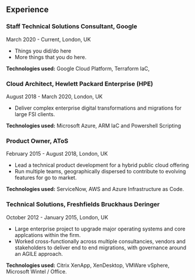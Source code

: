 
## Experience

### Staff Technical Solutions Consultant, Google

March 2020 - Current, London, UK

- Things you did/do here
- More things that you do here.

**Technologies used:** Google Cloud Platform, Terraform IaC, 

### Cloud Architect, Hewlett Packard Enterprise (HPE)

August 2018 - March 2020, London, UK

- Deliver complex enterprise digital transformations and migrations for large FSI clients.

**Technologies used:** Microsoft Azure, ARM IaC and Powershell Scripting

### Product Owner, AToS

February 2015 - August 2018, London, UK

- Lead a technical product development for a hybrid public cloud offering
- Run multiple teams, geographically dispersed to contribute to evolving features for go to market.

**Technologies used:** ServiceNow, AWS and Azure Infrastructure as Code. 

### Technical Solutions, Freshfields Bruckhaus Deringer

October 2012 - January 2015, London, UK

- Large enterprise project to upgrade major operating systems and core applcations within the firm. 
- Worked cross-functionally across multiple consultancies, vendors and stakeholders to deliver end to end migrations, with governance around an AGILE approach.

**Technologies used:** Citrix XenApp, XenDesktop, VMWare vSphere, Microsoft Wintel / Office.
